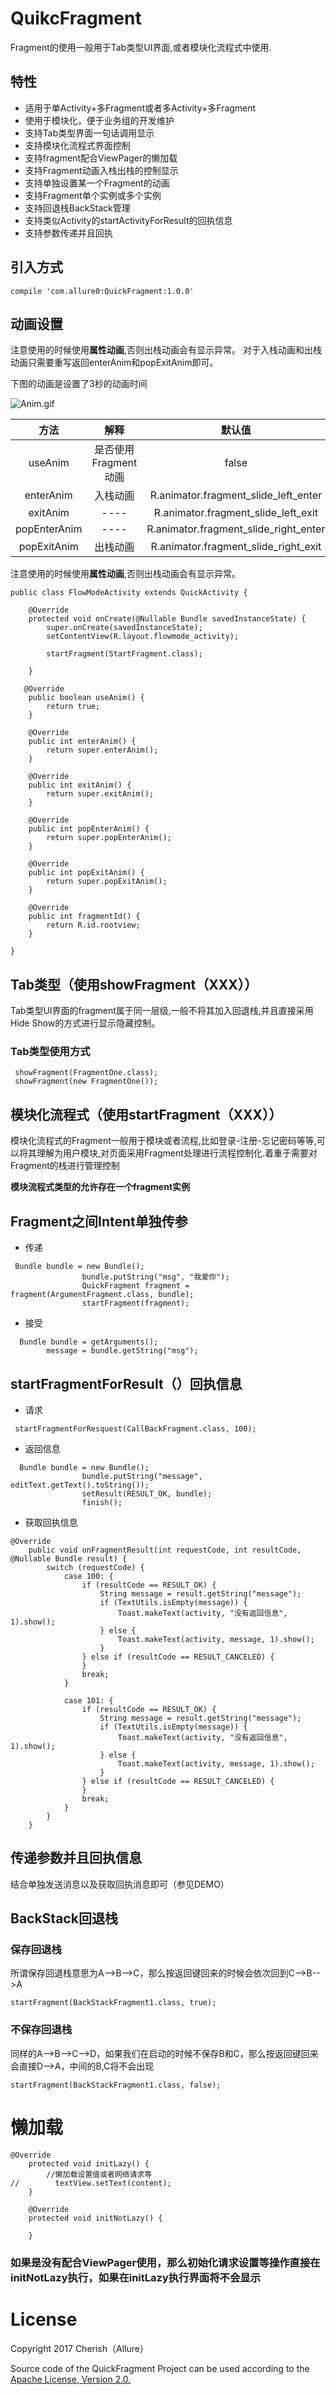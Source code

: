 # QuikcFragment

Fragment的使用一般用于Tab类型UI界面,或者模块化流程式中使用.


## 特性
- 适用于单Activity+多Fragment或者多Activity+多Fragment
- 使用于模块化，便于业务组的开发维护
- 支持Tab类型界面一句话调用显示
- 支持模块化流程式界面控制
- 支持fragment配合ViewPager的懒加载
- 支持Fragment动画入栈出栈的控制显示
- 支持单独设置某一个Fragment的动画
- 支持Fragment单个实例或多个实例
- 支持回退栈BackStack管理
- 支持类似Activity的startActivityForResult的回执信息
- 支持参数传递并且回执

## 引入方式

`
compile 'com.allure0:QuickFragment:1.0.0'
`

## 动画设置

注意使用的时候使用**属性动画**,否则出栈动画会有显示异常。
对于入栈动画和出栈动画只需要重写返回enterAnim和popExitAnim即可。

下图的动画是设置了3秒的动画时间

![Anim.gif](http://upload-images.jianshu.io/upload_images/2698278-d6fec74fc56a1b1f.gif?imageMogr2/auto-orient/strip%7CimageView2/2/w/1240)
 
| 方法        | 解释|  默认值| 
| :--------:  | :-----:  | :--:|
| useAnim        | 是否使用Fragment动画    | false|  
| enterAnim        | 入栈动画    |  R.animator.fragment_slide_left_enter| 
| exitAnim        | ----    | R.animator.fragment_slide_left_exit| 
| popEnterAnim       | ----    | R.animator.fragment_slide_right_enter|  
| popExitAnim      | 出栈动画    | R.animator.fragment_slide_right_exit  | 

注意使用的时候使用**属性动画**,否则出栈动画会有显示异常。

```
public class FlowModeActivity extends QuickActivity {

    @Override
    protected void onCreate(@Nullable Bundle savedInstanceState) {
        super.onCreate(savedInstanceState);
        setContentView(R.layout.flowmode_activity);

        startFragment(StartFragment.class);

    }

   @Override
    public boolean useAnim() {
        return true;
    }

    @Override
    public int enterAnim() {
        return super.enterAnim();
    }

    @Override
    public int exitAnim() {
        return super.exitAnim();
    }

    @Override
    public int popEnterAnim() {
        return super.popEnterAnim();
    }

    @Override
    public int popExitAnim() {
        return super.popExitAnim();
    }

    @Override
    public int fragmentId() {
        return R.id.rootview;
    }

}
```

## Tab类型（使用showFragment（XXX））
  Tab类型UI界面的fragment属于同一层级,一般不将其加入回退栈,并且直接采用Hide Show的方式进行显示隐藏控制。
  
### Tab类型使用方式

```
 showFragment(FragmentOne.class);
 showFragment(new FragmentOne());
```


## 模块化流程式（使用startFragment（XXX））

模块化流程式的Fragment一般用于模块或者流程,比如登录-注册-忘记密码等等,可以将其理解为用户模块,对页面采用Fragment处理进行流程控制化.着重于需要对Fragment的栈进行管理控制

**模块流程式类型的允许存在一个fragment实例**


## Fragment之间Intent单独传参
- 传递
```
 Bundle bundle = new Bundle();
                bundle.putString("msg", "我爱你");
                QuickFragment fragment = fragment(ArgumentFragment.class, bundle);
                startFragment(fragment);
```
- 接受
```
  Bundle bundle = getArguments();
        message = bundle.getString("msg");
```

## startFragmentForResult（）回执信息

- 请求


```
 startFragmentForResquest(CallBackFragment.class, 100);
```

- 返回信息

```
  Bundle bundle = new Bundle();
                bundle.putString("message", editText.getText().toString());
                setResult(RESULT_OK, bundle);
                finish();
```
- 获取回执信息

```
@Override
    public void onFragmentResult(int requestCode, int resultCode, @Nullable Bundle result) {
        switch (requestCode) {
            case 100: {
                if (resultCode == RESULT_OK) {
                    String message = result.getString("message");
                    if (TextUtils.isEmpty(message)) {
                        Toast.makeText(activity, "没有返回信息", 1).show();
                    } else {
                        Toast.makeText(activity, message, 1).show();
                    }
                } else if (resultCode == RESULT_CANCELED) {
                }
                break;
            }

            case 101: {
                if (resultCode == RESULT_OK) {
                    String message = result.getString("message");
                    if (TextUtils.isEmpty(message)) {
                        Toast.makeText(activity, "没有返回信息", 1).show();
                    } else {
                        Toast.makeText(activity, message, 1).show();
                    }
                } else if (resultCode == RESULT_CANCELED) {
                }
                break;
            }
        }
    }
```

## 传递参数并且回执信息

结合单独发送消息以及获取回执消息即可（参见DEMO）

## BackStack回退栈

###  保存回退栈
所谓保存回退栈意思为A-->B-->C，那么按返回键回来的时候会依次回到C-->B-->A

```
startFragment(BackStackFragment1.class, true);
```
### 不保存回退栈

同样的A-->B-->C-->D，如果我们在启动的时候不保存B和C，那么按返回键回来会直接D-->A，中间的B,C将不会出现
```
startFragment(BackStackFragment1.class, false);
```
# 懒加载

```
@Override
    protected void initLazy() {
        //懒加载设置值或者网络请求等
//        textView.setText(content);
    }

    @Override
    protected void initNotLazy() {

    }
```
### 如果是没有配合ViewPager使用，那么初始化请求设置等操作直接在initNotLazy执行，如果在initLazy执行界面将不会显示

# License

Copyright 2017 Cherish（Allure）

Source code of the QuickFragment Project can be used according to the [Apache License, Version 2.0.](http://www.apache.org/licenses/LICENSE-2.0.html)